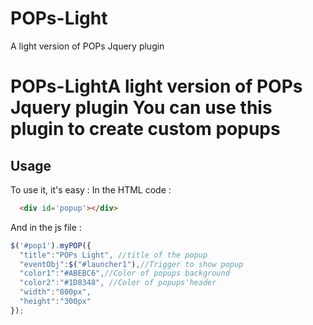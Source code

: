 # POPs-Light
A light version of POPs Jquery plugin 

# POPs-LightA light version of POPs Jquery plugin You can use this plugin to create custom popups 
## Usage

To use it, it's easy : 
  In the HTML code :
  ```html
    <div id='popup'></div>
  ```
  
  And in the js file : 
```js
$('#pop1').myPOP({  
  "title":"POPs Light", //title of the popup  
  "eventObj":$("#launcher1"),//Trigger to show popup  
  "color1":"#ABEBC6",//Color of popups background  
  "color2":"#1D8348", //Color of popups'header
  "width":"800px",  
  "height":"300px"
});
```
